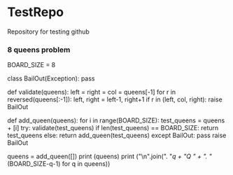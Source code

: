 # TestRepo
Repository for testing github


### 8 queens problem

BOARD_SIZE = 8

class BailOut(Exception):
    pass

def validate(queens):
    left = right = col = queens[-1]
    for r in reversed(queens[:-1]):
        left, right = left-1, right+1
        if r in (left, col, right):
            raise BailOut

def add_queen(queens):
    for i in range(BOARD_SIZE):
        test_queens = queens + [i]
        try:
            validate(test_queens)
            if len(test_queens) == BOARD_SIZE:
                return test_queens
            else:
                return add_queen(test_queens)
        except BailOut:
            pass
    raise BailOut

queens = add_queen([])
print (queens)
print ("\n".join(". "*q + "Q " + ". "*(BOARD_SIZE-q-1) for q in queens))

